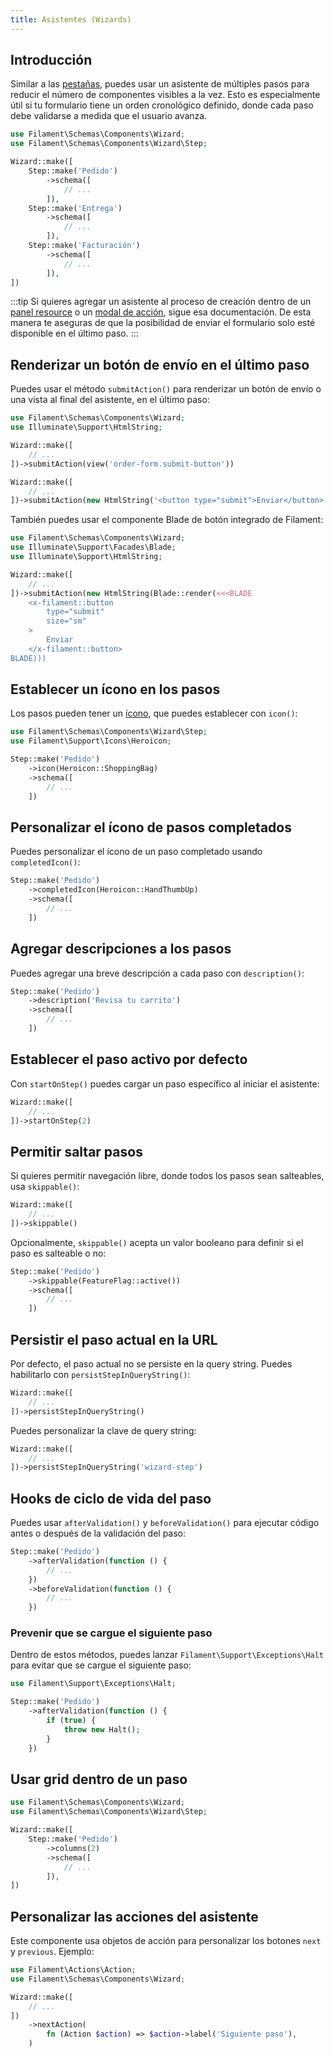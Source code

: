 ```yaml
---
title: Asistentes (Wizards)
---
```


## Introducción

Similar a las [pestañas](tabs), puedes usar un asistente de múltiples pasos para reducir el número de componentes visibles a la vez. Esto es especialmente útil si tu formulario tiene un orden cronológico definido, donde cada paso debe validarse a medida que el usuario avanza.

```php
use Filament\Schemas\Components\Wizard;
use Filament\Schemas\Components\Wizard\Step;

Wizard::make([
    Step::make('Pedido')
        ->schema([
            // ...
        ]),
    Step::make('Entrega')
        ->schema([
            // ...
        ]),
    Step::make('Facturación')
        ->schema([
            // ...
        ]),
])
```

:::tip
Si quieres agregar un asistente al proceso de creación dentro de un [panel resource](../resources/creating-records#using-a-wizard) o un [modal de acción](../actions/modals#rendering-a-wizard-in-a-modal), sigue esa documentación. De esta manera te aseguras de que la posibilidad de enviar el formulario solo esté disponible en el último paso.
:::

## Renderizar un botón de envío en el último paso

Puedes usar el método `submitAction()` para renderizar un botón de envío o una vista al final del asistente, en el último paso:

```php
use Filament\Schemas\Components\Wizard;
use Illuminate\Support\HtmlString;

Wizard::make([
    // ...
])->submitAction(view('order-form.submit-button'))

Wizard::make([
    // ...
])->submitAction(new HtmlString('<button type="submit">Enviar</button>'))
```

También puedes usar el componente Blade de botón integrado de Filament:

```php
use Filament\Schemas\Components\Wizard;
use Illuminate\Support\Facades\Blade;
use Illuminate\Support\HtmlString;

Wizard::make([
    // ...
])->submitAction(new HtmlString(Blade::render(<<<BLADE
    <x-filament::button
        type="submit"
        size="sm"
    >
        Enviar
    </x-filament::button>
BLADE)))
```

## Establecer un ícono en los pasos

Los pasos pueden tener un [ícono](../styling/icons), que puedes establecer con `icon()`:

```php
use Filament\Schemas\Components\Wizard\Step;
use Filament\Support\Icons\Heroicon;

Step::make('Pedido')
    ->icon(Heroicon::ShoppingBag)
    ->schema([
        // ...
    ])
```

## Personalizar el ícono de pasos completados

Puedes personalizar el ícono de un paso completado usando `completedIcon()`:

```php
Step::make('Pedido')
    ->completedIcon(Heroicon::HandThumbUp)
    ->schema([
        // ...
    ])
```

## Agregar descripciones a los pasos

Puedes agregar una breve descripción a cada paso con `description()`:

```php
Step::make('Pedido')
    ->description('Revisa tu carrito')
    ->schema([
        // ...
    ])
```

## Establecer el paso activo por defecto

Con `startOnStep()` puedes cargar un paso específico al iniciar el asistente:

```php
Wizard::make([
    // ...
])->startOnStep(2)
```

## Permitir saltar pasos

Si quieres permitir navegación libre, donde todos los pasos sean salteables, usa `skippable()`:

```php
Wizard::make([
    // ...
])->skippable()
```

Opcionalmente, `skippable()` acepta un valor booleano para definir si el paso es salteable o no:

```php
Step::make('Pedido')
    ->skippable(FeatureFlag::active())
    ->schema([
        // ...
    ])
```

## Persistir el paso actual en la URL

Por defecto, el paso actual no se persiste en la query string. Puedes habilitarlo con `persistStepInQueryString()`:

```php
Wizard::make([
    // ...
])->persistStepInQueryString()
```

Puedes personalizar la clave de query string:

```php
Wizard::make([
    // ...
])->persistStepInQueryString('wizard-step')
```

## Hooks de ciclo de vida del paso

Puedes usar `afterValidation()` y `beforeValidation()` para ejecutar código antes o después de la validación del paso:

```php
Step::make('Pedido')
    ->afterValidation(function () {
        // ...
    })
    ->beforeValidation(function () {
        // ...
    })
```

### Prevenir que se cargue el siguiente paso

Dentro de estos métodos, puedes lanzar `Filament\Support\Exceptions\Halt` para evitar que se cargue el siguiente paso:

```php
use Filament\Support\Exceptions\Halt;

Step::make('Pedido')
    ->afterValidation(function () {
        if (true) {
            throw new Halt();
        }
    })
```

## Usar grid dentro de un paso

```php
use Filament\Schemas\Components\Wizard;
use Filament\Schemas\Components\Wizard\Step;

Wizard::make([
    Step::make('Pedido')
        ->columns(2)
        ->schema([
            // ...
        ]),
])
```

## Personalizar las acciones del asistente

Este componente usa objetos de acción para personalizar los botones `next` y `previous`. Ejemplo:

```php
use Filament\Actions\Action;
use Filament\Schemas\Components\Wizard;

Wizard::make([
    // ...
])
    ->nextAction(
        fn (Action $action) => $action->label('Siguiente paso'),
    )
```
